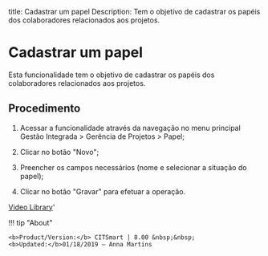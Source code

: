title: Cadastrar um papel
Description: Tem o objetivo de cadastrar os papéis dos colaboradores relacionados aos projetos.
# Cadastrar um papel

Esta funcionalidade tem o objetivo de cadastrar os papéis dos colaboradores
relacionados aos projetos.

Procedimento
----------------

1.  Acessar a funcionalidade através da navegação no menu principal Gestão
    Integrada \> Gerência de Projetos \> Papel;

2.  Clicar no botão "Novo";

3.  Preencher os campos necessários (nome e selecionar a situação do papel);

4.  Clicar no botão "Gravar" para efetuar a operação.


<i class='fa fa-youtube-play  fa-2x' style='color:#97ce17;vertical-align: middle;'> </i> [Video Library](https://www.youtube.com/playlist?list=PLB5qK2uzf2RNUc7XoNAAOyo3Ex5fKM2db)'

!!! tip "About"

    <b>Product/Version:</b> CITSmart | 8.00 &nbsp;&nbsp;
    <b>Updated:</b>01/18/2019 – Anna Martins
